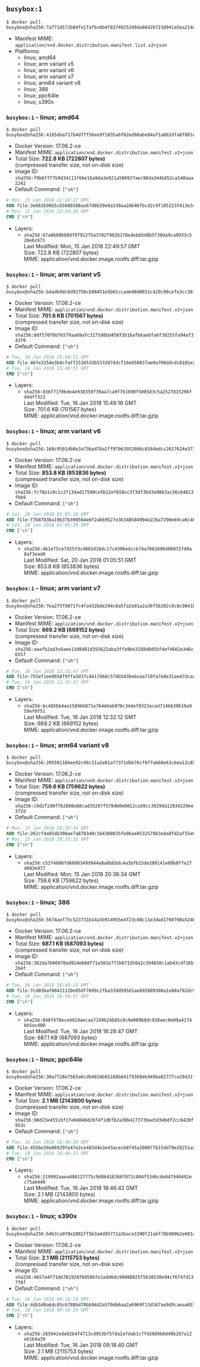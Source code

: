 ## `busybox:1`

```console
$ docker pull busybox@sha256:7a7714572b84fe1fafbc6b4f8374925249da8642b723d941a5ea214dac19b164
```

-	Manifest MIME: `application/vnd.docker.distribution.manifest.list.v2+json`
-	Platforms:
	-	linux; amd64
	-	linux; arm variant v5
	-	linux; arm variant v6
	-	linux; arm variant v7
	-	linux; arm64 variant v8
	-	linux; 386
	-	linux; ppc64le
	-	linux; s390x

### `busybox:1` - linux; amd64

```console
$ docker pull busybox@sha256:4165dea717b4d7ff56ee9f1835a6f02ed98abe04af1a882dfa8f801e82e31b1e
```

-	Docker Version: 17.06.2-ce
-	Manifest MIME: `application/vnd.docker.distribution.manifest.v2+json`
-	Total Size: **722.8 KB (722807 bytes)**  
	(compressed transfer size, not on-disk size)
-	Image ID: `sha256:f9b6f7f7b9d34113f66e16a9da3e921a580937aec98da344b852ca540aaa2242`
-	Default Command: `["sh"]`

```dockerfile
# Mon, 15 Jan 2018 22:34:27 GMT
ADD file:3e663b99b5cb5600108aa67d8b39e9a330aa2d646fbcd2c9f105223f413e34d7 in / 
# Mon, 15 Jan 2018 22:34:28 GMT
CMD ["sh"]
```

-	Layers:
	-	`sha256:67a0688b88df9791275a3702f902b1f8edebb5d8b5f30da9ca9933c526e6c671`  
		Last Modified: Mon, 15 Jan 2018 22:49:57 GMT  
		Size: 722.8 KB (722807 bytes)  
		MIME: application/vnd.docker.image.rootfs.diff.tar.gzip

### `busybox:1` - linux; arm variant v5

```console
$ docker pull busybox@sha256:b4adb9dc6d92750cb98451e5b01ccade4840031c420c98cefe3cc36fa68fa4ca
```

-	Docker Version: 17.06.2-ce
-	Manifest MIME: `application/vnd.docker.distribution.manifest.v2+json`
-	Total Size: **701.6 KB (701567 bytes)**  
	(compressed transfer size, not on-disk size)
-	Image ID: `sha256:8df570f6b76579aa69afc3175d8bd458f2b16afb6aebfa6f30255fa94af343f0`
-	Default Command: `["sh"]`

```dockerfile
# Tue, 16 Jan 2018 15:48:51 GMT
ADD file:46fe3254e3b4cfaff2516533b5332074dcf16e050837ae0a708ddcdc0101e232 in / 
# Tue, 16 Jan 2018 15:48:51 GMT
CMD ["sh"]
```

-	Layers:
	-	`sha256:836f71f0bde4e938359f39aa7ca9f7b1690f5005d3c5a2527815296fd44ff323`  
		Last Modified: Tue, 16 Jan 2018 15:49:16 GMT  
		Size: 701.6 KB (701567 bytes)  
		MIME: application/vnd.docker.image.rootfs.diff.tar.gzip

### `busybox:1` - linux; arm variant v6

```console
$ docker pull busybox@sha256:160c9501db8e3a73bad76a2ff97b63952086c6584edcc2617624e3737671b096
```

-	Docker Version: 17.06.2-ce
-	Manifest MIME: `application/vnd.docker.distribution.manifest.v2+json`
-	Total Size: **853.8 KB (853836 bytes)**  
	(compressed transfer size, not on-disk size)
-	Image ID: `sha256:fc70a1c0c1c2f134ad17590ce5b12ef658cc3f3df3bd3a9863ac56cb4813fbb9`
-	Default Command: `["sh"]`

```dockerfile
# Sat, 20 Jan 2018 01:05:38 GMT
ADD file:f7b8783ba19b37b390564e6f2a669527e3b348584994e226a7290e69ca6c46fd in / 
# Sat, 20 Jan 2018 01:05:39 GMT
CMD ["sh"]
```

-	Layers:
	-	`sha256:4b1e75ce7d25fdc4003d18dc17cd396edccb74a708169640b072fd9a8af3ead0`  
		Last Modified: Sat, 20 Jan 2018 01:05:51 GMT  
		Size: 853.8 KB (853836 bytes)  
		MIME: application/vnd.docker.image.rootfs.diff.tar.gzip

### `busybox:1` - linux; arm variant v7

```console
$ docker pull busybox@sha256:7ea275f9871fc4fa432bde294c0a5fa2e91a2a36f56282c9c8c9041b6d565732
```

-	Docker Version: 17.06.2-ce
-	Manifest MIME: `application/vnd.docker.distribution.manifest.v2+json`
-	Total Size: **669.2 KB (669152 bytes)**  
	(compressed transfer size, not on-disk size)
-	Image ID: `sha256:aaafb2ad3c6aee13d8d81d355622aba3ffa9be3188d0d5bf4ef4602e346c6557`
-	Default Command: `["sh"]`

```dockerfile
# Tue, 16 Jan 2018 12:31:47 GMT
ADD file:755ef1ee0b58f9ffa3d37c4417d68c574b5d3bebcea719fa7e8e31ae433caafd in / 
# Tue, 16 Jan 2018 12:31:47 GMT
CMD ["sh"]
```

-	Layers:
	-	`sha256:bc485bb4ae1589b6871e764ddab970c34def0323acad714b639619a959ef0f51`  
		Last Modified: Tue, 16 Jan 2018 12:32:12 GMT  
		Size: 669.2 KB (669152 bytes)  
		MIME: application/vnd.docker.image.rootfs.diff.tar.gzip

### `busybox:1` - linux; arm64 variant v8

```console
$ docker pull busybox@sha256:20550116bee92c98c31a2e81a77371dbb76cf977ab68e63cbea12c85a371f3b2
```

-	Docker Version: 17.06.2-ce
-	Manifest MIME: `application/vnd.docker.distribution.manifest.v2+json`
-	Total Size: **759.6 KB (759622 bytes)**  
	(compressed transfer size, not on-disk size)
-	Image ID: `sha256:c9d2f2d0f762888e88cad35207f5784b0e8012ca50cc3929da12834229ee372d`
-	Default Command: `["sh"]`

```dockerfile
# Mon, 15 Jan 2018 20:35:34 GMT
ADD file:262cf4a85db398ae7a878348c164308035fe06ae8532570b3e8a8fd2af55e05a in / 
# Mon, 15 Jan 2018 20:35:35 GMT
CMD ["sh"]
```

-	Layers:
	-	`sha256:c52f4886fd6608349d944a8a8bb5dc4a3bfb15de209141e89b8ffe274883e977`  
		Last Modified: Mon, 15 Jan 2018 20:36:34 GMT  
		Size: 759.6 KB (759622 bytes)  
		MIME: application/vnd.docker.image.rootfs.diff.tar.gzip

### `busybox:1` - linux; 386

```console
$ docker pull busybox@sha256:5674aef75c523731b14a3b914955e4f23c80c11e3dad1760708a524b0db332be
```

-	Docker Version: 17.06.2-ce
-	Manifest MIME: `application/vnd.docker.distribution.manifest.v2+json`
-	Total Size: **687.1 KB (687093 bytes)**  
	(compressed transfer size, not on-disk size)
-	Image ID: `sha256:362da7b06970ed914e668f71a501e771b671d50a2c394858c1ab43cdf16b2b4f`
-	Default Command: `["sh"]`

```dockerfile
# Tue, 16 Jan 2018 16:49:23 GMT
ADD file:7cd036af88421120e85df7699c2fba339d595d1aeb92809308a1e80af82dc93f in / 
# Tue, 16 Jan 2018 16:54:57 GMT
CMD ["sh"]
```

-	Layers:
	-	`sha256:048f478ece4919aecaa7149b24b85c0c9e00968dc938aec8e09a4174bb5acd00`  
		Last Modified: Tue, 16 Jan 2018 18:28:47 GMT  
		Size: 687.1 KB (687093 bytes)  
		MIME: application/vnd.docker.image.rootfs.diff.tar.gzip

### `busybox:1` - linux; ppc64le

```console
$ docker pull busybox@sha256:30a7f28e7565a6cdb4034b85168b841f9369de949ba02777ce20431f8e2a7844
```

-	Docker Version: 17.06.2-ce
-	Manifest MIME: `application/vnd.docker.distribution.manifest.v2+json`
-	Total Size: **2.1 MB (2143800 bytes)**  
	(compressed transfer size, not on-disk size)
-	Image ID: `sha256:98d23e4551bf1fe04846d26f4f1d6fb2a30b4173739ae5d34bdf2cc8428f953c`
-	Default Command: `["sh"]`

```dockerfile
# Tue, 16 Jan 2018 18:46:20 GMT
ADD file:455be50a06929fe47e2ce483d4e3e43acecb8f45a200077b15dd79e28251a209 in / 
# Tue, 16 Jan 2018 18:46:21 GMT
CMD ["sh"]
```

-	Layers:
	-	`sha256:219992aaea408127775c9d86418366f872c804f53d6cde847946692ec75ab440`  
		Last Modified: Tue, 16 Jan 2018 18:46:42 GMT  
		Size: 2.1 MB (2143800 bytes)  
		MIME: application/vnd.docker.image.rootfs.diff.tar.gzip

### `busybox:1` - linux; s390x

```console
$ docker pull busybox@sha256:64b3ca978e2882ff5b3a4d95772a3bace3390f21abf78b909b2e601aa0f08c97
```

-	Docker Version: 17.06.2-ce
-	Manifest MIME: `application/vnd.docker.distribution.manifest.v2+json`
-	Total Size: **2.1 MB (2115753 bytes)**  
	(compressed transfer size, not on-disk size)
-	Image ID: `sha256:4b57a4f71de781928f6058bfe1add6dc90988025f5638530e94cf6f4fd137f8f`
-	Default Command: `["sh"]`

```dockerfile
# Tue, 16 Jan 2018 09:18:24 GMT
ADD file:4db5d8a6dc05c6788bd79bb94d2a570db6aa2a6969f13d167ae9d9caeaa057fd in / 
# Tue, 16 Jan 2018 09:18:24 GMT
CMD ["sh"]
```

-	Layers:
	-	`sha256:285042ede02b4f4713cd953bf57da2afdab1c7f42689b8d49b287a12e61b4a39`  
		Last Modified: Tue, 16 Jan 2018 09:18:40 GMT  
		Size: 2.1 MB (2115753 bytes)  
		MIME: application/vnd.docker.image.rootfs.diff.tar.gzip
